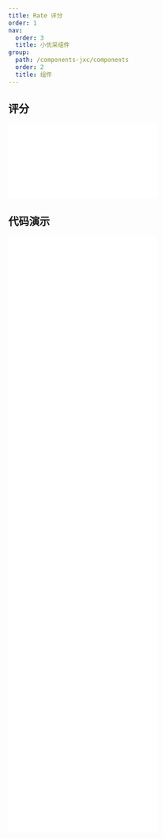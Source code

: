 ```yaml
---
title: Rate 评分
order: 1
nav:
  order: 3
  title: 小优采组件
group:
  path: /components-jxc/components
  order: 2
  title: 组件
---
```


## 评分

<div>
<embed src="@docs-common/rate/index.md"></embed>
</div>
        
## 代码演示

<Row gutter=8>

  <Col span=12>
    
  <div class="code-box"><embed src="@abiz-rc-jxc/rate/demo/basic-rate-jxc.md"></embed></div>
          
  <div class="code-box"><embed src="@abiz-rc-jxc/rate/demo/text-rate-jxc.md"></embed></div>
          
  <div class="code-box"><embed src="@abiz-rc-jxc/rate/demo/clear-rate-jxc.md"></embed></div>
          
  <div class="code-box"><embed src="@abiz-rc-jxc/rate/demo/character-function-rate-jxc.md"></embed></div>
          
  </Col>
          
  <Col span=12>
    
  <div class="code-box"><embed src="@abiz-rc-jxc/rate/demo/half-rate-jxc.md"></embed></div>
          
  <div class="code-box"><embed src="@abiz-rc-jxc/rate/demo/disabled-rate-jxc.md"></embed></div>
          
  <div class="code-box"><embed src="@abiz-rc-jxc/rate/demo/character-rate-jxc.md"></embed></div>
          
  </Col>
          
</Row>
        
<div><embed src="@docs-common/rate/index-api.md"></embed><div>
        